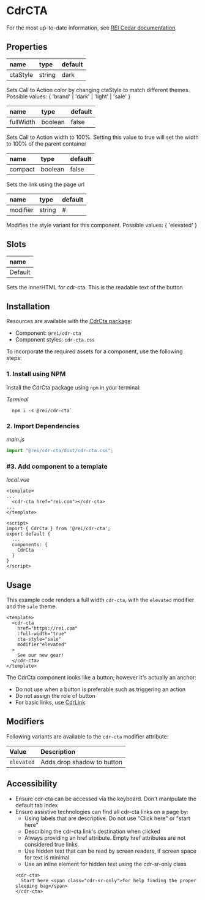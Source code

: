 # CdrCTA

For the most up-to-date information, see [REI Cedar documentation](https://rei.github.io/rei-cedar-docs/components/cta/).

## Properties

| name | type | default |
| :--- | :--- | :--- |
| ctaStyle | string | dark |

Sets Call to Action color by changing ctaStyle to match different themes. Possible values: { 'brand' | 'dark' | 'light' | 'sale' }

| name | type | default |
| :--- | :--- | :--- |
| fullWidth | boolean | false |

Sets Call to Action width to 100%. Setting this value to true will set the width to 100% of the parent container

| name | type | default |
| :--- | :--- | :--- |
| compact | boolean | false |

Sets the link using the page url

| name | type | default |
| :--- | :--- | :--- |
| modifier | string | # |

Modifies the style variant for this component. Possible values: { 'elevated' }

## Slots
| name                                            |
| :---------------------------------------------- |
| Default                                         |

Sets the innerHTML for cdr-cta. This is the readable text of the button

## Installation

Resources are available with the [CdrCta package](https://www.npmjs.com/package/@rei/cdr-cta):

- Component: `@rei/cdr-cta`
- Component styles: `cdr-cta.css`

To incorporate the required assets for a component, use the following steps:

### 1. Install using NPM

Install the CdrCta package using `npm` in your terminal:

_Terminal_

```terminal
  npm i -s @rei/cdr-cta`
```

### 2. Import Dependencies

_main.js_

```javascript
import "@rei/cdr-cta/dist/cdr-cta.css";
```

### #3. Add component to a template

_local.vue_

```vue
<template>
...
  <cdr-cta href="rei.com"></cdr-cta>
...
</template>

<script>
import { CdrCta } from '@rei/cdr-cta';
export default {
  ...
  components: {
    CdrCta
  }
}
</script>
```

## Usage

This example code renders a full width `cdr-cta`, with the `elevated` modifier and the `sale` theme.

```vue
<template>
  <cdr-cta 
    href="https://rei.com" 
    :full-width="true" 
    cta-style="sale" 
    modifier"elevated"
  >
    See our new gear!
  </cdr-cta>
</template>
```

The CdrCta component looks like a button; however it's actually an anchor:
- Do not use when a button is preferable such as triggering an action
- Do not assign the role of button
- For basic links, use [CdrLink](https://www.npmjs.com/package/@rei/cdr-link)

## Modifiers

Following variants are available to the `cdr-cta` modifier attribute:

| Value      | Description                 |
|:---------- |:----------------------------|
| `elevated` | Adds drop shadow to button  |

## Accessibility

- Ensure cdr-cta can be accessed via the keyboard. Don't manipulate the default tab index
- Ensure assistive technologies can find all cdr-cta links on a page by:
  - Using labels that are descriptive. Do not use "Click here" or "start here"
  - Describing the cdr-cta link's destination when clicked
  - Always providing an href attribute. Empty href attributes are not considered true links.
  - Use hidden text that can be read by screen readers, if screen space for text is minimal
  - Use an inline element for hidden text using the cdr-sr-only class
  ```vue
  <cdr-cta>
    Start here <span class="cdr-sr-only">for help finding the proper sleeping bag</span>
  </cdr-cta>
  ```